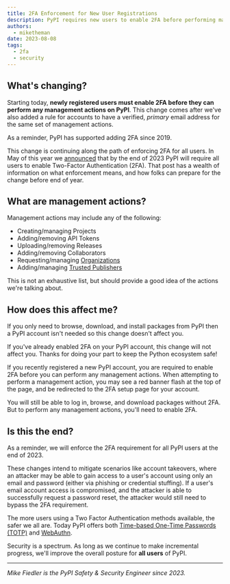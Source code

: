 ```yaml
---
title: 2FA Enforcement for New User Registrations
description: PyPI requires new users to enable 2FA before performing management actions.
authors:
  - miketheman
date: 2023-08-08
tags:
  - 2fa
  - security
---
```


## What's changing?

Starting today, **newly registered users must enable 2FA
before they can perform any management actions on PyPI**.
This change comes after we've also added a rule for accounts to have
a verified, _primary_ email address for the same set of management actions.

As a reminder, PyPI has supported adding 2FA since 2019.

This change is continuing along the path of enforcing 2FA for all users.
In May of this year we [announced](./2023-05-25-securing-pypi-with-2fa.md)
that by the end of 2023 PyPI will require all users to enable Two-Factor Authentication (2FA).
That post has a wealth of information on what enforcement means,
and how folks can prepare for the change before end of year.

## What are management actions?

Management actions may include any of the following:

- Creating/managing Projects
- Adding/removing API Tokens
- Uploading/removing Releases
- Adding/removing Collaborators
- Requesting/managing [Organizations](./2023-04-23-introducing-pypi-organizations.md)
- Adding/managing [Trusted Publishers](./2023-04-20-introducing-trusted-publishers.md)

This is not an exhaustive list,
but should provide a good idea of the actions we're talking about.

## How does this affect me?

If you only need to browse, download, and install packages from PyPI
then a PyPI account isn't needed so this change doesn't affect you.

If you've already enabled 2FA on your PyPI account,
this change will not affect you.
Thanks for doing your part to keep the Python ecosystem safe!

If you recently registered a new PyPI account,
you are required to enable 2FA before you can perform any management actions.
When attempting to perform a management action,
you may see a red banner flash at the top of the page,
and be redirected to the 2FA setup page for your account.

You will still be able to log in, browse, and download packages without 2FA.
But to perform any management actions, you'll need to enable 2FA.

## Is this the end?

As a reminder, we will enforce the 2FA requirement for all PyPI users
at the end of 2023.

These changes intend to mitigate scenarios like account takeovers,
where an attacker may be able to gain access to a user's account
using only an email and password (either via phishing or credential stuffing).
If a user's email account access is compromised,
and the attacker is able to successfully request a password reset,
the attacker would still need to bypass the 2FA requirement.

The more users using a Two Factor Authentication methods available,
the safer we all are.
Today PyPI offers both [Time-based One-Time Passwords (TOTP)](https://en.wikipedia.org/wiki/Time-based_one-time_password)
and [WebAuthn](https://en.wikipedia.org/wiki/WebAuthn).

Security is a spectrum.
As long as we continue to make incremental progress,
we'll improve the overall posture for **all users** of PyPI.

---

_Mike Fiedler is the PyPI Safety & Security Engineer since 2023._
